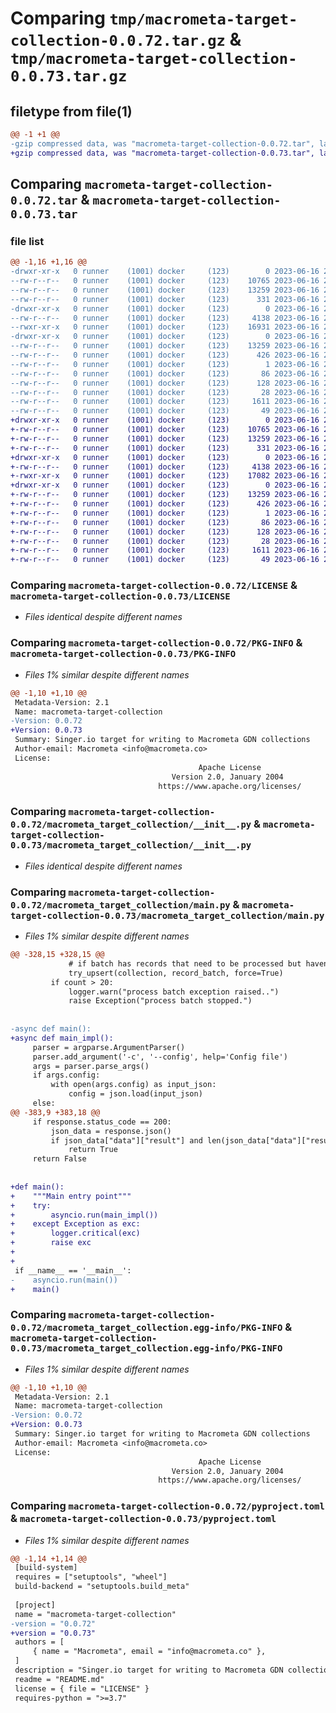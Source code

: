 # Comparing `tmp/macrometa-target-collection-0.0.72.tar.gz` & `tmp/macrometa-target-collection-0.0.73.tar.gz`

## filetype from file(1)

```diff
@@ -1 +1 @@
-gzip compressed data, was "macrometa-target-collection-0.0.72.tar", last modified: Fri Jun 16 20:03:17 2023, max compression
+gzip compressed data, was "macrometa-target-collection-0.0.73.tar", last modified: Fri Jun 16 20:20:06 2023, max compression
```

## Comparing `macrometa-target-collection-0.0.72.tar` & `macrometa-target-collection-0.0.73.tar`

### file list

```diff
@@ -1,16 +1,16 @@
-drwxr-xr-x   0 runner    (1001) docker     (123)        0 2023-06-16 20:03:17.172677 macrometa-target-collection-0.0.72/
--rw-r--r--   0 runner    (1001) docker     (123)    10765 2023-06-16 20:02:54.000000 macrometa-target-collection-0.0.72/LICENSE
--rw-r--r--   0 runner    (1001) docker     (123)    13259 2023-06-16 20:03:17.172677 macrometa-target-collection-0.0.72/PKG-INFO
--rw-r--r--   0 runner    (1001) docker     (123)      331 2023-06-16 20:02:54.000000 macrometa-target-collection-0.0.72/README.md
-drwxr-xr-x   0 runner    (1001) docker     (123)        0 2023-06-16 20:03:17.172677 macrometa-target-collection-0.0.72/macrometa_target_collection/
--rw-r--r--   0 runner    (1001) docker     (123)     4138 2023-06-16 20:02:54.000000 macrometa-target-collection-0.0.72/macrometa_target_collection/__init__.py
--rwxr-xr-x   0 runner    (1001) docker     (123)    16931 2023-06-16 20:02:54.000000 macrometa-target-collection-0.0.72/macrometa_target_collection/main.py
-drwxr-xr-x   0 runner    (1001) docker     (123)        0 2023-06-16 20:03:17.172677 macrometa-target-collection-0.0.72/macrometa_target_collection.egg-info/
--rw-r--r--   0 runner    (1001) docker     (123)    13259 2023-06-16 20:03:17.000000 macrometa-target-collection-0.0.72/macrometa_target_collection.egg-info/PKG-INFO
--rw-r--r--   0 runner    (1001) docker     (123)      426 2023-06-16 20:03:17.000000 macrometa-target-collection-0.0.72/macrometa_target_collection.egg-info/SOURCES.txt
--rw-r--r--   0 runner    (1001) docker     (123)        1 2023-06-16 20:03:17.000000 macrometa-target-collection-0.0.72/macrometa_target_collection.egg-info/dependency_links.txt
--rw-r--r--   0 runner    (1001) docker     (123)       86 2023-06-16 20:03:17.000000 macrometa-target-collection-0.0.72/macrometa_target_collection.egg-info/entry_points.txt
--rw-r--r--   0 runner    (1001) docker     (123)      128 2023-06-16 20:03:17.000000 macrometa-target-collection-0.0.72/macrometa_target_collection.egg-info/requires.txt
--rw-r--r--   0 runner    (1001) docker     (123)       28 2023-06-16 20:03:17.000000 macrometa-target-collection-0.0.72/macrometa_target_collection.egg-info/top_level.txt
--rw-r--r--   0 runner    (1001) docker     (123)     1611 2023-06-16 20:02:54.000000 macrometa-target-collection-0.0.72/pyproject.toml
--rw-r--r--   0 runner    (1001) docker     (123)       49 2023-06-16 20:03:17.172677 macrometa-target-collection-0.0.72/setup.cfg
+drwxr-xr-x   0 runner    (1001) docker     (123)        0 2023-06-16 20:20:06.775015 macrometa-target-collection-0.0.73/
+-rw-r--r--   0 runner    (1001) docker     (123)    10765 2023-06-16 20:19:47.000000 macrometa-target-collection-0.0.73/LICENSE
+-rw-r--r--   0 runner    (1001) docker     (123)    13259 2023-06-16 20:20:06.775015 macrometa-target-collection-0.0.73/PKG-INFO
+-rw-r--r--   0 runner    (1001) docker     (123)      331 2023-06-16 20:19:47.000000 macrometa-target-collection-0.0.73/README.md
+drwxr-xr-x   0 runner    (1001) docker     (123)        0 2023-06-16 20:20:06.775015 macrometa-target-collection-0.0.73/macrometa_target_collection/
+-rw-r--r--   0 runner    (1001) docker     (123)     4138 2023-06-16 20:19:47.000000 macrometa-target-collection-0.0.73/macrometa_target_collection/__init__.py
+-rwxr-xr-x   0 runner    (1001) docker     (123)    17082 2023-06-16 20:19:47.000000 macrometa-target-collection-0.0.73/macrometa_target_collection/main.py
+drwxr-xr-x   0 runner    (1001) docker     (123)        0 2023-06-16 20:20:06.775015 macrometa-target-collection-0.0.73/macrometa_target_collection.egg-info/
+-rw-r--r--   0 runner    (1001) docker     (123)    13259 2023-06-16 20:20:06.000000 macrometa-target-collection-0.0.73/macrometa_target_collection.egg-info/PKG-INFO
+-rw-r--r--   0 runner    (1001) docker     (123)      426 2023-06-16 20:20:06.000000 macrometa-target-collection-0.0.73/macrometa_target_collection.egg-info/SOURCES.txt
+-rw-r--r--   0 runner    (1001) docker     (123)        1 2023-06-16 20:20:06.000000 macrometa-target-collection-0.0.73/macrometa_target_collection.egg-info/dependency_links.txt
+-rw-r--r--   0 runner    (1001) docker     (123)       86 2023-06-16 20:20:06.000000 macrometa-target-collection-0.0.73/macrometa_target_collection.egg-info/entry_points.txt
+-rw-r--r--   0 runner    (1001) docker     (123)      128 2023-06-16 20:20:06.000000 macrometa-target-collection-0.0.73/macrometa_target_collection.egg-info/requires.txt
+-rw-r--r--   0 runner    (1001) docker     (123)       28 2023-06-16 20:20:06.000000 macrometa-target-collection-0.0.73/macrometa_target_collection.egg-info/top_level.txt
+-rw-r--r--   0 runner    (1001) docker     (123)     1611 2023-06-16 20:19:47.000000 macrometa-target-collection-0.0.73/pyproject.toml
+-rw-r--r--   0 runner    (1001) docker     (123)       49 2023-06-16 20:20:06.775015 macrometa-target-collection-0.0.73/setup.cfg
```

### Comparing `macrometa-target-collection-0.0.72/LICENSE` & `macrometa-target-collection-0.0.73/LICENSE`

 * *Files identical despite different names*

### Comparing `macrometa-target-collection-0.0.72/PKG-INFO` & `macrometa-target-collection-0.0.73/PKG-INFO`

 * *Files 1% similar despite different names*

```diff
@@ -1,10 +1,10 @@
 Metadata-Version: 2.1
 Name: macrometa-target-collection
-Version: 0.0.72
+Version: 0.0.73
 Summary: Singer.io target for writing to Macrometa GDN collections
 Author-email: Macrometa <info@macrometa.co>
 License: 
                                          Apache License
                                    Version 2.0, January 2004
                                 https://www.apache.org/licenses/
```

### Comparing `macrometa-target-collection-0.0.72/macrometa_target_collection/__init__.py` & `macrometa-target-collection-0.0.73/macrometa_target_collection/__init__.py`

 * *Files identical despite different names*

### Comparing `macrometa-target-collection-0.0.72/macrometa_target_collection/main.py` & `macrometa-target-collection-0.0.73/macrometa_target_collection/main.py`

 * *Files 1% similar despite different names*

```diff
@@ -328,15 +328,15 @@
             # if batch has records that need to be processed but haven't reached batch size then process them.
             try_upsert(collection, record_batch, force=True)
         if count > 20:
             logger.warn("process batch exception raised..")
             raise Exception("process batch stopped.")
 
 
-async def main():
+async def main_impl():
     parser = argparse.ArgumentParser()
     parser.add_argument('-c', '--config', help='Config file')
     args = parser.parse_args()
     if args.config:
         with open(args.config) as input_json:
             config = json.load(input_json)
     else:
@@ -383,9 +383,18 @@
     if response.status_code == 200:
         json_data = response.json()
         if json_data["data"]["result"] and len(json_data["data"]["result"]) > 0:
             return True
     return False
 
 
+def main():
+    """Main entry point"""
+    try:
+        asyncio.run(main_impl())
+    except Exception as exc:
+        logger.critical(exc)
+        raise exc
+
+
 if __name__ == '__main__':
-    asyncio.run(main())
+    main()
```

### Comparing `macrometa-target-collection-0.0.72/macrometa_target_collection.egg-info/PKG-INFO` & `macrometa-target-collection-0.0.73/macrometa_target_collection.egg-info/PKG-INFO`

 * *Files 1% similar despite different names*

```diff
@@ -1,10 +1,10 @@
 Metadata-Version: 2.1
 Name: macrometa-target-collection
-Version: 0.0.72
+Version: 0.0.73
 Summary: Singer.io target for writing to Macrometa GDN collections
 Author-email: Macrometa <info@macrometa.co>
 License: 
                                          Apache License
                                    Version 2.0, January 2004
                                 https://www.apache.org/licenses/
```

### Comparing `macrometa-target-collection-0.0.72/pyproject.toml` & `macrometa-target-collection-0.0.73/pyproject.toml`

 * *Files 1% similar despite different names*

```diff
@@ -1,14 +1,14 @@
 [build-system]
 requires = ["setuptools", "wheel"]
 build-backend = "setuptools.build_meta"
 
 [project]
 name = "macrometa-target-collection"
-version = "0.0.72"
+version = "0.0.73"
 authors = [
     { name = "Macrometa", email = "info@macrometa.co" },
 ]
 description = "Singer.io target for writing to Macrometa GDN collections"
 readme = "README.md"
 license = { file = "LICENSE" }
 requires-python = ">=3.7"
```

